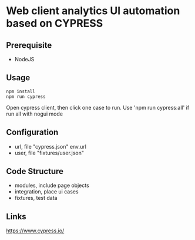 # Web client analytics UI automation based on CYPRESS

## Prerequisite
- NodeJS

## Usage
```shell
npm install
npm run cypress
```
Open cypress client, then click one case to run.
Use 'npm run cypress:all' if run all with nogui mode

## Configuration
- url, file "cypress.json" env.url
- user, file "fixtures/user.json"

## Code Structure
- modules, include page objects
- integration, place ui cases
- fixtures, test data

## Links
https://www.cypress.io/

